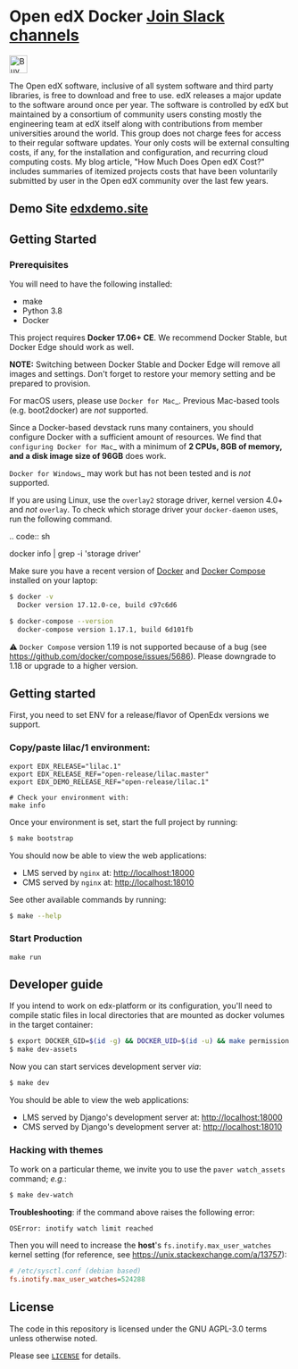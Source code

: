 # Open edX Docker [Join Slack channels](https://join.slack.com/share/zt-ul2o0flf-XRl1J7HYuvnP7FohdGnI4Q) 
<a href="https://www.buymeacoffee.com/leduong" target="_blank"><img src="https://cdn.buymeacoffee.com/buttons/default-orange.png" alt="Buy Me A Coffee" height="32" /></a> 

The Open edX software, inclusive of all system software and third party libraries, is free to download and free to use. edX releases a major update to the software around once per year. The software is controlled by edX but maintained by a consortium of community users consting mostly the engineering team at edX itself along with contributions from member universities around the world. This group does not charge fees for access to their regular software updates. Your only costs will be external consulting costs, if any, for the installation and configuration, and recurring cloud computing costs. My blog article, "How Much Does Open edX Cost?" includes summaries of itemized projects costs that have been voluntarily submitted by user in the Open edX community over the last few years.

## Demo Site [edxdemo.site](https://edxdemo.site)

## Getting Started


### Prerequisites

You will need to have the following installed:

- make
- Python 3.8
- Docker

This project requires **Docker 17.06+ CE**.  We recommend Docker Stable, but
Docker Edge should work as well.

**NOTE:** Switching between Docker Stable and Docker Edge will remove all images and
settings.  Don't forget to restore your memory setting and be prepared to
provision.

For macOS users, please use `Docker for Mac`_. Previous Mac-based tools (e.g.
boot2docker) are *not* supported.

Since a Docker-based devstack runs many containers,
you should configure Docker with a sufficient
amount of resources. We find that `configuring Docker for Mac`_
with a minimum of **2 CPUs, 8GB of memory, and a disk image size of 96GB**
does work.

`Docker for Windows`_ may work but has not been tested and is *not* supported.

If you are using Linux, use the ``overlay2`` storage driver, kernel version
4.0+ and *not* ``overlay``. To check which storage driver your
``docker-daemon`` uses, run the following command.

.. code:: sh

   docker info | grep -i 'storage driver'


Make sure you have a recent version of [Docker](https://docs.docker.com/install)
and [Docker Compose](https://docs.docker.com/compose/install) installed on your
laptop:

```bash
$ docker -v
  Docker version 17.12.0-ce, build c97c6d6

$ docker-compose --version
  docker-compose version 1.17.1, build 6d101fb
```

⚠️ `Docker Compose` version 1.19 is not supported because of a bug (see
https://github.com/docker/compose/issues/5686). Please downgrade to 1.18 or
upgrade to a higher version.

## Getting started

First, you need to set ENV for  a release/flavor of OpenEdx versions we support.

### Copy/paste lilac/1 environment:

```
export EDX_RELEASE="lilac.1"
export EDX_RELEASE_REF="open-release/lilac.master"
export EDX_DEMO_RELEASE_REF="open-release/lilac.1"

# Check your environment with:
make info
```

Once your environment is set, start the full project by running:

```bash
$ make bootstrap
```

You should now be able to view the web applications:

- LMS served by `nginx` at: [http://localhost:18000](http://localhost:18000)
- CMS served by `nginx` at: [http://localhost:18010](http://localhost:18010)

See other available commands by running:

```bash
$ make --help
```

### Start Production

```
make run
```

## Developer guide

If you intend to work on edx-platform or its configuration, you'll need to
compile static files in local directories that are mounted as docker volumes in
the target container:

```bash
$ export DOCKER_GID=$(id -g) && DOCKER_UID=$(id -u) && make permission
$ make dev-assets
```

Now you can start services development server _via_:

```bash
$ make dev
```

You should be able to view the web applications:

- LMS served by Django's development server at:
  [http://localhost:18000](http://localhost:18000)
- CMS served by Django's development server at:
  [http://localhost:18010](http://localhost:18010)

### Hacking with themes

To work on a particular theme, we invite you to use the `paver watch_assets`
command; _e.g._:

```bash
$ make dev-watch
```

**Troubleshooting**: if the command above raises the following error:

```
OSError: inotify watch limit reached
```

Then you will need to increase the **host**'s `fs.inotify.max_user_watches`
kernel setting (for reference, see https://unix.stackexchange.com/a/13757):

```ini
# /etc/sysctl.conf (debian based)
fs.inotify.max_user_watches=524288
```

## License

The code in this repository is licensed under the GNU AGPL-3.0 terms unless
otherwise noted.

Please see [`LICENSE`](./LICENSE) for details.
